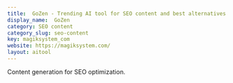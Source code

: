 ```yaml
---
title:  GoZen - Trending AI tool for SEO content and best alternatives
display_name:  GoZen
category: SEO content
category_slug: seo-content
key: magiksystem_com
website: https://magiksystem.com/
layout: aitool
---
```


Content generation for SEO optimization.
